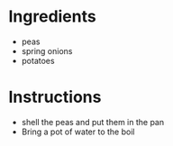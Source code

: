 # Ingredients
- peas
- spring onions
- potatoes
# Instructions
- shell the peas and put them in the pan
- Bring a pot of water to the boil
